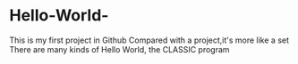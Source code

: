 # Hello-World-
This is my first project in Github
Compared with a project,it's more like a set
There are many kinds of Hello World,
the CLASSIC program
